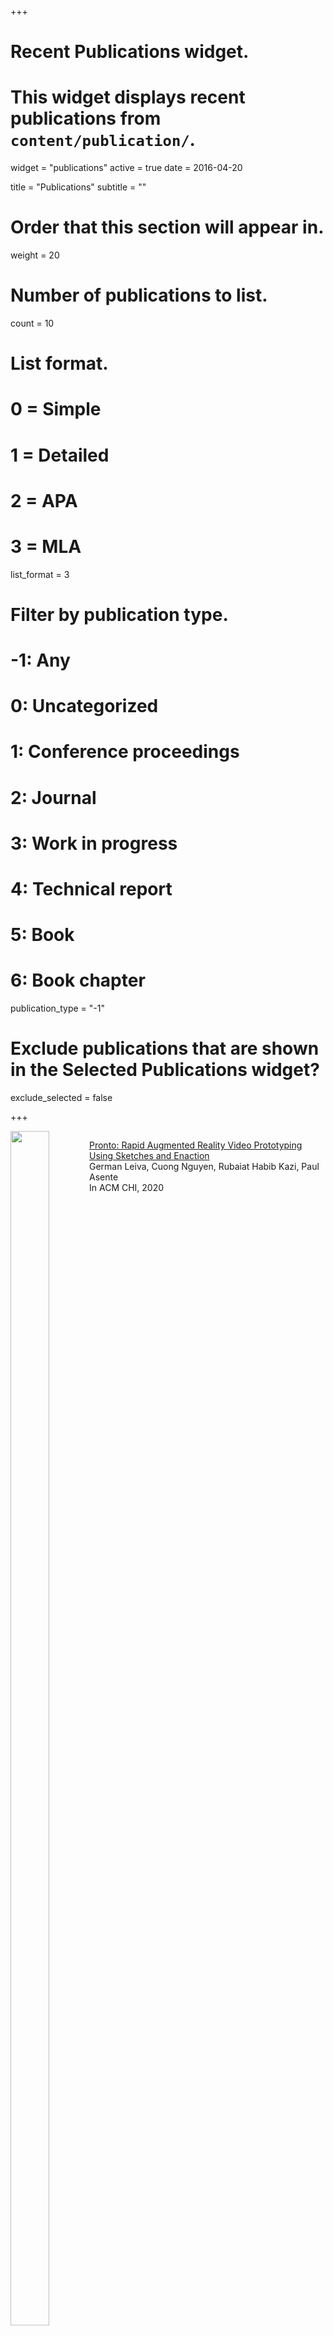 +++
# Recent Publications widget.
# This widget displays recent publications from `content/publication/`.
widget = "publications"
active = true
date = 2016-04-20

title = "Publications"
subtitle = ""

# Order that this section will appear in.
weight = 20

# Number of publications to list.
count = 10

# List format.
#   0 = Simple
#   1 = Detailed
#   2 = APA
#   3 = MLA
list_format = 3

# Filter by publication type.
# -1: Any
#  0: Uncategorized
#  1: Conference proceedings
#  2: Journal
#  3: Work in progress
#  4: Technical report
#  5: Book
#  6: Book chapter
publication_type = "-1"

# Exclude publications that are shown in the Selected Publications widget?
exclude_selected = false



+++
<div style="display:inline-block; float: left; width:25%; align: center;vertical-align: top;" >
  <img src="img/pronto.png" width="70%" height="70%">
</div>
<div style="display:inline-block; float: right; width:75%;vertical-align: top;">
  <p>
  <a href = "https://dl.acm.org/doi/abs/10.1145/3313831.3376160" target="_blank">Pronto: Rapid Augmented Reality Video Prototyping Using Sketches and Enaction</a> 
  <br>
  German Leiva, Cuong Nguyen, Rubaiat Habib Kazi, Paul Asente 
  <br>
  In ACM CHI, 2020
  <br> 
  </p>
</div>
<div style="clear:both"/></div>

<div style="display:inline-block; float: left; width:25%; align: center;vertical-align: top;" >
  <img src="img/vrselection.png" width="70%" height="70%">
</div>
<div style="display:inline-block; float: right; width:75%;vertical-align: top;">
  <p>
  <a href = "https://ieeexplore.ieee.org/abstract/document/9089663" target="_blank">Slicing Volume: Hybrid 3D/2D Multi target Selection Technique for Dense Virtual Environments</a> 
  <br>
 Roberto A. Montano-Murillo, Cuong Nguyen, Rubaiat Habib Kazi, Sriram Subramanian, Stephen DiVerdi, Diego Martinez-Plasencia1
  <br>
  In IEEE VR, 2020 (Conference Paper)
  <br> 
  </p>
</div>
<div style="clear:both"/></div>


<div style="display:inline-block; float: left; width:25%; align: center;vertical-align: top;" >
  <img src="img/AsyncVR_small.png" width="70%" height="70%">
</div>
<div style="display:inline-block; float: right; width:75%;vertical-align: top;">
  <p>
  <a href = "https://dl.acm.org/citation.cfm?id=3359142" target="_blank">Challenges and Design Considerations for Multimodal Asynchronous Collaboration in VR</a> 
  <br>
  Kevin Chow, Caitlin Coyiuto, Cuong Nguyen, Dongwook Yoon 
  <br>
  In ACM CSCW, 2019
  <br> 
  </p>
</div>
<div style="clear:both"/></div>


<div style="display:inline-block; float: left; width:25%; align: center;vertical-align: top;" >
  <img src="img/tutorivr.jpg" width="70%" height="70%">
</div>
<div style="display:inline-block; float: right; width:75%;vertical-align: top;">
  <p>
  <a href = "https://www.tkbala.com/tutorivr" target="_blank">TutoriVR: A Video-Based Tutorial System for Design Applications in Virtual Reality</a> 
  <br>
  Balasaravanan Thoravi Kumaravel, Cuong Nguyen, Stephen DiVerdi, Bjoern Hartmann
  <br>
  In ACM CHI, 2019
  <br> 
  </p>
</div>
<div style="clear:both"/></div>


<div style="display:inline-block; float: left; width:25%; align: center;vertical-align: top;" >
  <img src="img/depthconflict.png" width="70%" height="70%">
</div>
<div style="display:inline-block; float: right; width:75%;vertical-align: top;">
  <p>
  <a href = "/depthconflict/" target="_blank">Depth Conflict Reduction for Stereo VR Video Interfaces</a> 
  <br>
  Cuong Nguyen, Stephen DiVerdi, Aaron Hertzmann, Feng Liu
  <br>
  In ACM CHI, 2018
  <br> 
  </p>
</div>
<div style="clear:both"/></div>




<div style="display:inline-block; float: left; width:25%; align: center;vertical-align: top;" >
  <img src="img/collavr.jpg" width="70%" height="70%">
</div>
<div style="display:inline-block; float: right; width:75%;vertical-align: top;">
  <p>
  <a href = "http://web.cecs.pdx.edu/~fliu/project/collavr/" target="_blank">CollaVR: Collaborative In-Headset Review for VR Video</a> 
  <br>
  Cuong Nguyen, Stephen DiVerdi, Aaron Hertzmann, Feng Liu
  <br>
  In ACM UIST, 2017
  </p>
</div>
<div style="clear:both"/></div>



<div style="display:inline-block; float: left; width:25%;  align: center;vertical-align: top;" >
  <img src="img/vremiere.png" width="70%" height="70%">
</div>
<div style="display:inline-block; float: right; width:75%;vertical-align: top;">
  <p>
  <a href = "http://web.cecs.pdx.edu/~fliu/project/vremiere/" target="_blank">Vremiere: In-headset Virtual Reality Video Editing </a>
  <br>
  Cuong Nguyen, Stephen DiVerdi, Aaron Hertzmann, Feng Liu
  <br>
  In ACM CHI, 2017 <font color="red">(Best paper honorable mention award)</font>
  </p>
</div>
<div style="clear:both"/></div>



<div style="display:inline-block; float: left; width:25%;  align: center;vertical-align: top;" >
  <img src="img/GazeNoter_small.png" width="70%" height="70%">
</div>
<div style="display:inline-block; float: right; width:75%;vertical-align: top;">
  <p>
  <a href = "http://web.cecs.pdx.edu/~fliu/project/gazenote/" target="_blank">
  Gaze-based Notetaking for Learning from Lecture Videos</a>
  <br>
  Cuong Nguyen, Feng Liu. 
  <br>
  In ACM CHI, 2016.
  </p>
</div>
<div style="clear:both"/></div>



<div style="display:inline-block; float: left; width:25%;  align: center;vertical-align: top;" >
  <img src="img/tutordmvnicon_small.png" width="70%" height="70%">
</div>
<div style="display:inline-block; float: right; width:75%;vertical-align: top;">
  <p>
  <a href = "http://web.cecs.pdx.edu/~fliu/project/tutorDMVN/" target="_blank">
  Making Software Tutorial Video Responsive  </a>
  <br>
  Cuong Nguyen, Feng Liu. 
  <br>
  In ACM CHI, 2015 <font color="red">(Best paper honorable mention award)</font>
  </p>
</div>
<div style="clear:both"/></div>



<div style="display:inline-block; float: left; width:25%;align: center;vertical-align: top;" >
  <img src="img/hotspot.jpg" width="70%" height="70%">
</div>
<div style="display:inline-block; float: right; width:75%;vertical-align: top;">
  <p>
  <a href = "http://web.cecs.pdx.edu/~fliu/project/hotspot/" target="_blank">
  Hotspot: Making Computer Vision More Effective for Human Video Surveillance </a>
  <br>
  Cuong Nguyen, Wu-chi Feng, Feng Liu
  <br>
  Information Visualization
  </p>
</div>
<div style="clear:both"/></div>



<div style="display:inline-block; float: left; width:25%;  align: center;vertical-align: top;" >
  <img src="img/dmvntouch.png" width="70%" height="70%">
</div>
<div style="display:inline-block; float: right; width:75%;vertical-align: top;">
  <p>
  <a href = "http://web.cecs.pdx.edu/~fliu/project/TouchDMVN" target="_blank">
  Direct Manipulation Video Navigation on Touch Screens</a>
  <br>
  Cuong Nguyen, Yuzhen Niu, Feng Liu
  <br>
  In ACM MobileHCI, 2014
  </p>
</div>
<div style="clear:both"/></div>



<div style="display:inline-block; float: left; width:25%;  align: center;vertical-align: top;" >
  <img src="img/dmvn3d.jpg" width="70%" height="70%">
</div>
<div style="display:inline-block; float: right; width:75%;vertical-align: top;">
  <p>
  <a href = "http://web.cecs.pdx.edu/~fliu/project/3DDMVN" target="_blank">
  Direct Manipulation Video Navigation in 3D</a>
  <br>
  Cuong Nguyen, Yuzhen Niu, Feng Liu
  <br>
  In ACM CHI, 2013 <font color="red">(Best paper honorable mention award)</font>
  </p>
</div>
<div style="clear:both"/></div>



<div style="display:inline-block; float: left; width:25%;  align: center;vertical-align: top;" >
  <img src="img/summagator.jpg" width="70%" height="70%">
</div>
<div style="display:inline-block; float: right; width:75%;vertical-align: top;">
  <p>
  <a href = "http://web.cecs.pdx.edu/~fliu/project/summagator" target="_blank">
  Video Summagator: An Interface for Video Summarization and Navigation</a>
  <br>
  Cuong Nguyen, Yuzhen Niu, Feng Liu
  <br>
  In ACM CHI, 2012 
  </p>
</div>
<div style="clear:both"/></div>
